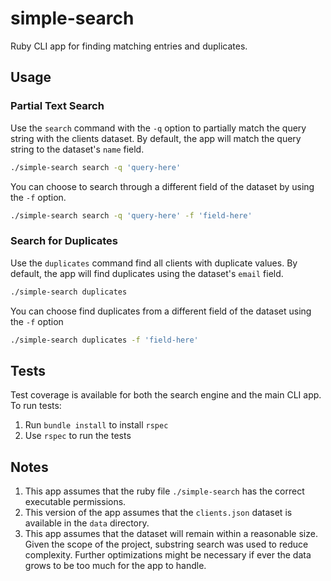 # simple-search
Ruby CLI app for finding matching entries and duplicates.

## Usage

### Partial Text Search
Use the `search` command with the `-q` option to partially match the query string with the clients dataset. By default, the app will match the query string to the dataset's `name` field.
```bash
./simple-search search -q 'query-here'
```

You can choose to search through a different field of the dataset by using the `-f` option.
```bash
./simple-search search -q 'query-here' -f 'field-here'
```

### Search for Duplicates
Use the `duplicates` command find all clients with duplicate values. By default, the app will find duplicates using the dataset's `email` field.
```bash
./simple-search duplicates
```

You can choose find duplicates from a different field of the dataset using the `-f` option
```bash
./simple-search duplicates -f 'field-here'
```

## Tests
Test coverage is available for both the search engine and the main CLI app. To run tests:
1. Run `bundle install` to install `rspec`
2. Use `rspec` to run the tests

## Notes
1. This app assumes that the ruby file `./simple-search` has the correct executable permissions.
2. This version of the app assumes that the `clients.json` dataset is available in the `data` directory.
3. This app assumes that the dataset will remain within a reasonable size. Given the scope of the project, substring search was used to reduce complexity. Further optimizations might be necessary if ever the data grows to be too much for the app to handle.
